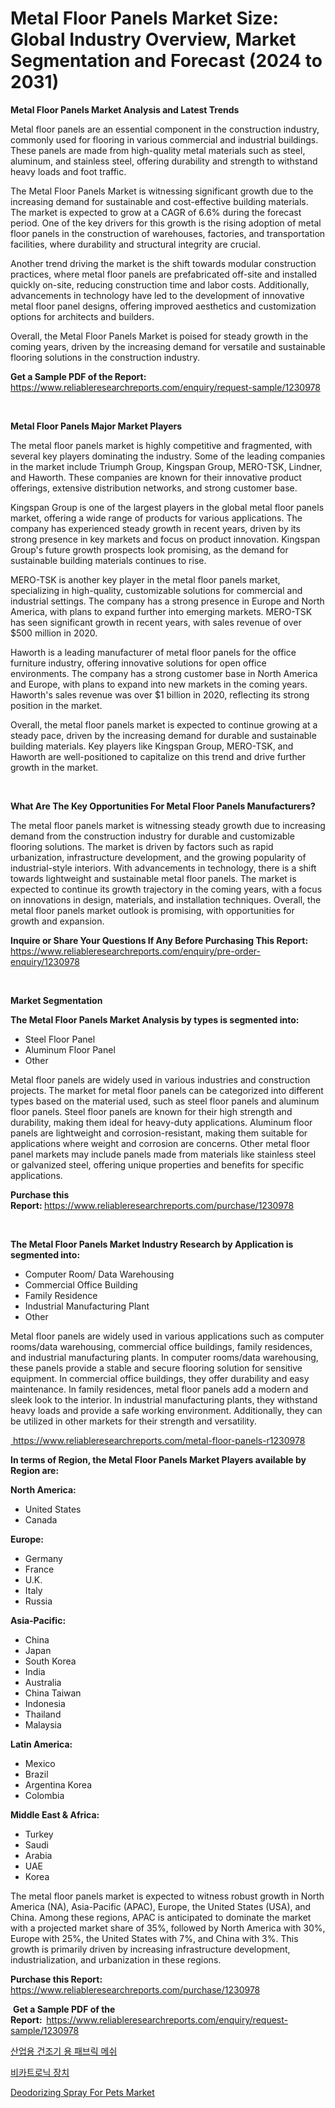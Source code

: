 <p><h1>Metal Floor Panels Market Size: Global Industry Overview, Market Segmentation and Forecast (2024 to 2031)</h1></p><p><strong>Metal Floor Panels Market Analysis and Latest Trends</strong></p>
<p><p>Metal floor panels are an essential component in the construction industry, commonly used for flooring in various commercial and industrial buildings. These panels are made from high-quality metal materials such as steel, aluminum, and stainless steel, offering durability and strength to withstand heavy loads and foot traffic.</p><p>The Metal Floor Panels Market is witnessing significant growth due to the increasing demand for sustainable and cost-effective building materials. The market is expected to grow at a CAGR of 6.6% during the forecast period. One of the key drivers for this growth is the rising adoption of metal floor panels in the construction of warehouses, factories, and transportation facilities, where durability and structural integrity are crucial.</p><p>Another trend driving the market is the shift towards modular construction practices, where metal floor panels are prefabricated off-site and installed quickly on-site, reducing construction time and labor costs. Additionally, advancements in technology have led to the development of innovative metal floor panel designs, offering improved aesthetics and customization options for architects and builders.</p><p>Overall, the Metal Floor Panels Market is poised for steady growth in the coming years, driven by the increasing demand for versatile and sustainable flooring solutions in the construction industry.</p></p>
<p><strong>Get a Sample PDF of the Report:&nbsp;</strong> <a href="https://www.reliableresearchreports.com/enquiry/request-sample/1230978">https://www.reliableresearchreports.com/enquiry/request-sample/1230978</a></p>
<p>&nbsp;</p>
<p><strong>Metal Floor Panels Major Market Players</strong></p>
<p><p>The metal floor panels market is highly competitive and fragmented, with several key players dominating the industry. Some of the leading companies in the market include Triumph Group, Kingspan Group, MERO-TSK, Lindner, and Haworth. These companies are known for their innovative product offerings, extensive distribution networks, and strong customer base.</p><p>Kingspan Group is one of the largest players in the global metal floor panels market, offering a wide range of products for various applications. The company has experienced steady growth in recent years, driven by its strong presence in key markets and focus on product innovation. Kingspan Group's future growth prospects look promising, as the demand for sustainable building materials continues to rise.</p><p>MERO-TSK is another key player in the metal floor panels market, specializing in high-quality, customizable solutions for commercial and industrial settings. The company has a strong presence in Europe and North America, with plans to expand further into emerging markets. MERO-TSK has seen significant growth in recent years, with sales revenue of over $500 million in 2020.</p><p>Haworth is a leading manufacturer of metal floor panels for the office furniture industry, offering innovative solutions for open office environments. The company has a strong customer base in North America and Europe, with plans to expand into new markets in the coming years. Haworth's sales revenue was over $1 billion in 2020, reflecting its strong position in the market.</p><p>Overall, the metal floor panels market is expected to continue growing at a steady pace, driven by the increasing demand for durable and sustainable building materials. Key players like Kingspan Group, MERO-TSK, and Haworth are well-positioned to capitalize on this trend and drive further growth in the market.</p></p>
<p>&nbsp;</p>
<p><strong>What Are The Key Opportunities For Metal Floor Panels Manufacturers?</strong></p>
<p><p>The metal floor panels market is witnessing steady growth due to increasing demand from the construction industry for durable and customizable flooring solutions. The market is driven by factors such as rapid urbanization, infrastructure development, and the growing popularity of industrial-style interiors. With advancements in technology, there is a shift towards lightweight and sustainable metal floor panels. The market is expected to continue its growth trajectory in the coming years, with a focus on innovations in design, materials, and installation techniques. Overall, the metal floor panels market outlook is promising, with opportunities for growth and expansion.</p></p>
<p><strong>Inquire or Share Your Questions If Any Before Purchasing This Report:</strong> <a href="https://www.reliableresearchreports.com/enquiry/pre-order-enquiry/1230978">https://www.reliableresearchreports.com/enquiry/pre-order-enquiry/1230978</a></p>
<p>&nbsp;</p>
<p><strong>Market Segmentation</strong></p>
<p><strong>The Metal Floor Panels Market Analysis by types is segmented into:</strong></p>
<p><ul><li>Steel Floor Panel</li><li>Aluminum Floor Panel</li><li>Other</li></ul></p>
<p><p>Metal floor panels are widely used in various industries and construction projects. The market for metal floor panels can be categorized into different types based on the material used, such as steel floor panels and aluminum floor panels. Steel floor panels are known for their high strength and durability, making them ideal for heavy-duty applications. Aluminum floor panels are lightweight and corrosion-resistant, making them suitable for applications where weight and corrosion are concerns. Other metal floor panel markets may include panels made from materials like stainless steel or galvanized steel, offering unique properties and benefits for specific applications.</p></p>
<p><strong>Purchase this Report:&nbsp;</strong><a href="https://www.reliableresearchreports.com/purchase/1230978">https://www.reliableresearchreports.com/purchase/1230978</a></p>
<p>&nbsp;</p>
<p><strong>The Metal Floor Panels Market Industry Research by Application is segmented into:</strong></p>
<p><ul><li>Computer Room/ Data Warehousing</li><li>Commercial Office Building</li><li>Family Residence</li><li>Industrial Manufacturing Plant</li><li>Other</li></ul></p>
<p><p>Metal floor panels are widely used in various applications such as computer rooms/data warehousing, commercial office buildings, family residences, and industrial manufacturing plants. In computer rooms/data warehousing, these panels provide a stable and secure flooring solution for sensitive equipment. In commercial office buildings, they offer durability and easy maintenance. In family residences, metal floor panels add a modern and sleek look to the interior. In industrial manufacturing plants, they withstand heavy loads and provide a safe working environment. Additionally, they can be utilized in other markets for their strength and versatility.</p></p>
<p><a href="https://www.reliableresearchreports.com/metal-floor-panels-r1230978">&nbsp;https://www.reliableresearchreports.com/metal-floor-panels-r1230978</a></p>
<p><strong>In terms of Region, the Metal Floor Panels Market Players available by Region are:</strong></p>
<p>
    <p> <strong> North America: </strong>
        <ul>
            <li>United States</li>
            <li>Canada</li>
        </ul>
        </p> 
    <p> <strong> Europe: </strong>
        <ul>
            <li>Germany</li>
            <li>France</li>
            <li>U.K.</li>
            <li>Italy</li>
            <li>Russia</li>
        </ul>
        </p> 
    <p> <strong> Asia-Pacific: </strong>
        <ul>
            <li>China</li>
            <li>Japan</li>
            <li>South Korea</li>
            <li>India</li>
            <li>Australia</li>
            <li>China Taiwan</li>
            <li>Indonesia</li>
            <li>Thailand</li>
            <li>Malaysia</li>
        </ul>
        </p> 
    <p> <strong> Latin America: </strong>
        <ul>
            <li>Mexico</li>
            <li>Brazil</li>
            <li>Argentina Korea</li>
            <li>Colombia</li>
        </ul>
        </p> 
    <p> <strong> Middle East & Africa: </strong>
        <ul>
            <li>Turkey</li>
            <li>Saudi</li>
            <li>Arabia</li>
            <li>UAE</li>
            <li>Korea</li>
        </ul>
    </p>
    </p>
<p><p>The metal floor panels market is expected to witness robust growth in North America (NA), Asia-Pacific (APAC), Europe, the United States (USA), and China. Among these regions, APAC is anticipated to dominate the market with a projected market share of 35%, followed by North America with 30%, Europe with 25%, the United States with 7%, and China with 3%. This growth is primarily driven by increasing infrastructure development, industrialization, and urbanization in these regions.</p></p>
<p><strong>Purchase this Report: </strong><a href="https://www.reliableresearchreports.com/purchase/1230978">https://www.reliableresearchreports.com/purchase/1230978</a></p>
<p>&nbsp;<strong>Get a Sample PDF of the Report:&nbsp;&nbsp;</strong><a href="https://www.reliableresearchreports.com/enquiry/request-sample/1230978">https://www.reliableresearchreports.com/enquiry/request-sample/1230978</a></p>
<p><strong></strong></p>
<p><p><a href="https://medium.com/@simeonbode1/%EA%B8%80%EB%A1%9C%EB%B2%8C-%ED%8C%A8%EB%B8%8C%EB%A6%AD-%EB%A7%9D%EC%82%AC-%EC%82%B0%EC%97%85-%EA%B1%B4%EC%A1%B0%EA%B8%B0-%EC%8B%9C%EC%9E%A5-%EA%B7%9C%EB%AA%A8%EB%8A%94-2024%EB%85%84%EB%B6%80%ED%84%B0-2031%EB%85%84%EA%B9%8C%EC%A7%80-%EC%9D%98-%EC%97%B0%ED%8F%89%EA%B7%A0-%EC%84%B1%EC%9E%A5%EB%A5%A0-cagr-%EC%9D%84-%EA%B2%BD%ED%97%98%ED%95%A0-%EA%B2%83%EC%9C%BC%EB%A1%9C-%EC%97%85%EA%B3%84-%EC%A0%84%EB%A7%9D%EC%9E%85%EB%8B%88%EB%8B%A4-29495a629a59">산업용 건조기 용 패브릭 메쉬</a></p><p><a href="https://medium.com/@josefarice/%EB%B9%84%EC%B9%B4%ED%8A%B8%EB%A1%9C%EB%8B%89-%EC%9E%A5%EB%B9%84-%EC%8B%9C%EC%9E%A5-%EC%A0%90%EC%9C%A0%EC%9C%A8-%EB%B0%8F-%EC%8B%A0%EA%B7%9C-%ED%8A%B8%EB%A0%8C%EB%93%9C-%EB%B6%84%EC%84%9D-%EC%9C%A0%ED%98%95-%EC%9D%91%EC%9A%A9-%EC%B5%9C%EC%A2%85-%EC%82%AC%EC%9A%A9-%EB%B0%8F-2024%EB%85%84%EB%B6%80%ED%84%B0-2031%EB%85%84%EA%B9%8C%EC%A7%80%EC%9D%98-%EC%98%88%EC%B8%A1%EC%97%90-%EB%8C%80%ED%95%B4-e503f0e133e9">비카트로닉 장치</a></p><p><a href="https://view.publitas.com/reportprime-1/deep-dive-into-the-deodorizing-spray-for-pets-market-itstrends-market-segmentation-and-competitive-analysis/">Deodorizing Spray For Pets Market</a></p></p>